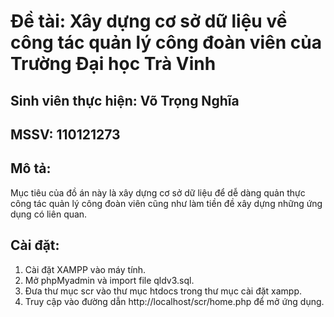 # Đề tài: Xây dựng cơ sở dữ liệu về công tác quản lý công đoàn viên của Trường Đại học Trà Vinh
## Sinh viên thực hiện: Võ Trọng Nghĩa
## MSSV: 110121273
## Mô tả:
Mục tiêu của đồ án này là xây dựng cơ sở dữ liệu để dễ dàng quản thực công tác quản lý công đoàn viên cũng như làm tiền đề xây dựng những ứng dụng có liên quan.
## Cài đặt:
1. Cài đặt XAMPP vào máy tính.
2. Mở phpMyadmin và import file qldv3.sql.
3. Đưa thư mục scr vào thư mục htdocs trong thư mục cài đặt xampp.
4. Truy cập vào đường dẫn http://localhost/scr/home.php để mở ứng dụng.

